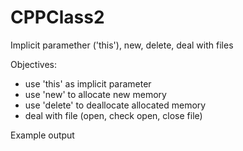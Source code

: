 # CPPClass2
Implicit paramether ('this'), new, delete, deal with files


Objectives:
- use 'this' as implicit parameter
- use 'new' to allocate new memory
- use 'delete' to deallocate allocated memory
- deal with file (open, check open, close file)

Example output
